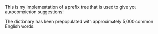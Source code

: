 This is my implementation of a prefix tree that is used to give you autocompletion suggestions!

The dictionary has been prepopulated with approximately 5,000 common English words.